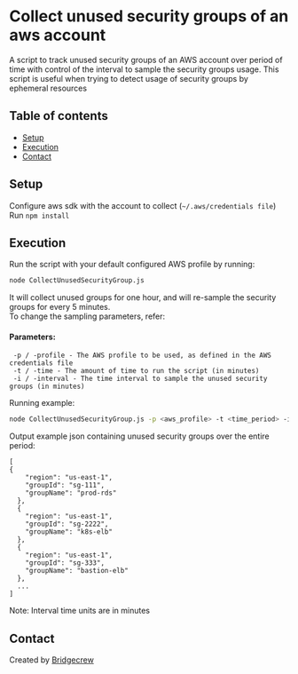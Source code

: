 # Collect unused security groups of an aws account
A script to track unused security groups of an AWS account over period of time with control of the interval to sample the security groups usage. 
This script is useful when trying to detect usage of security groups by ephemeral resources 

## Table of contents
* [Setup](#setup)
* [Execution](#execution)
* [Contact](#contact)


## Setup
Configure aws sdk with the account to collect (`~/.aws/credentials file`)
Run `npm install`
## Execution
Run the script with your default configured AWS profile by running: 
```bash 
node CollectUnusedSecurityGroup.js
```
It will collect unused groups for one hour, and will re-sample the security groups for every 5 minutes. <br>
To change the sampling parameters, refer: <br>
 
#### Parameters:
```
 -p / -profile - The AWS profile to be used, as defined in the AWS credentials file
 -t / -time - The amount of time to run the script (in minutes)
 -i / -interval - The time interval to sample the unused security groups (in minutes)
```
Running example: 
```bash 
node CollectUnusedSecurityGroup.js -p <aws_profile> -t <time_period> -i <interval_time> 
```
Output example json containing unused security groups over the entire period:
```
[
{
    "region": "us-east-1",
    "groupId": "sg-111",
    "groupName": "prod-rds"
  },
  {
    "region": "us-east-1",
    "groupId": "sg-2222",
    "groupName": "k8s-elb"
  },
  {
    "region": "us-east-1",
    "groupId": "sg-333",
    "groupName": "bastion-elb"
  },
  ...
]  
```

Note: Interval time units are in minutes

## Contact
Created by [Bridgecrew](https://www.bridgecrew.io)
